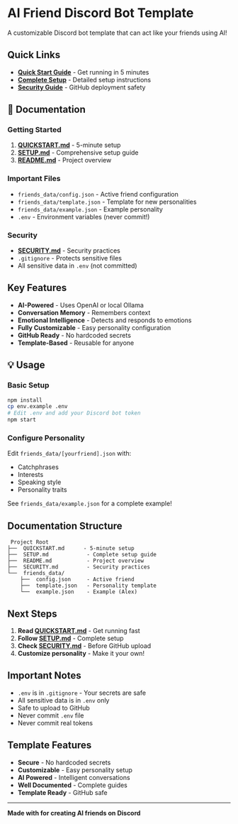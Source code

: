 # AI Friend Discord Bot Template

A customizable Discord bot template that can act like your friends using AI!

##  Quick Links

- **[Quick Start Guide](../QUICKSTART.md)** - Get running in 5 minutes
- **[Complete Setup](../SETUP.md)** - Detailed setup instructions
- **[Security Guide](../SECURITY.md)** - GitHub deployment safety

## 📖 Documentation

### Getting Started
1. **[QUICKSTART.md](../QUICKSTART.md)** - 5-minute setup
2. **[SETUP.md](../SETUP.md)** - Comprehensive setup guide
3. **[README.md](../README.md)** - Project overview

### Important Files
- `friends_data/config.json` - Active friend configuration
- `friends_data/template.json` - Template for new personalities
- `friends_data/example.json` - Example personality
- `.env` - Environment variables (never commit!)

### Security
- **[SECURITY.md](../SECURITY.md)** - Security practices
- `.gitignore` - Protects sensitive files
- All sensitive data in `.env` (not committed)

##  Key Features

-  **AI-Powered** - Uses OpenAI or local Ollama
-  **Conversation Memory** - Remembers context
-  **Emotional Intelligence** - Detects and responds to emotions
-  **Fully Customizable** - Easy personality configuration
-  **GitHub Ready** - No hardcoded secrets
-  **Template-Based** - Reusable for anyone

## 💡 Usage

### Basic Setup
```bash
npm install
cp env.example .env
# Edit .env and add your Discord bot token
npm start
```

### Configure Personality
Edit `friends_data/[yourfriend].json` with:
- Catchphrases
- Interests
- Speaking style
- Personality traits

See `friends_data/example.json` for a complete example!

##  Documentation Structure

```
 Project Root
├──  QUICKSTART.md      - 5-minute setup
├──  SETUP.md            - Complete setup guide
├──  README.md           - Project overview
├──  SECURITY.md         - Security practices
└──  friends_data/
    ├──  config.json     - Active friend
    ├──  template.json   - Personality template
    └──  example.json    - Example (Alex)
```

##  Next Steps

1. **Read [QUICKSTART.md](../QUICKSTART.md)** - Get running fast
2. **Follow [SETUP.md](../SETUP.md)** - Complete setup
3. **Check [SECURITY.md](../SECURITY.md)** - Before GitHub upload
4. **Customize personality** - Make it your own!

##  Important Notes

-  `.env` is in `.gitignore` - Your secrets are safe
-  All sensitive data is in `.env` only
-  Safe to upload to GitHub
-  Never commit `.env` file
-  Never commit real tokens

##  Template Features

-  **Secure** - No hardcoded secrets
-  **Customizable** - Easy personality setup
-  **AI Powered** - Intelligent conversations
-  **Well Documented** - Complete guides
-  **Template Ready** - GitHub safe


---

**Made with  for creating AI friends on Discord**

